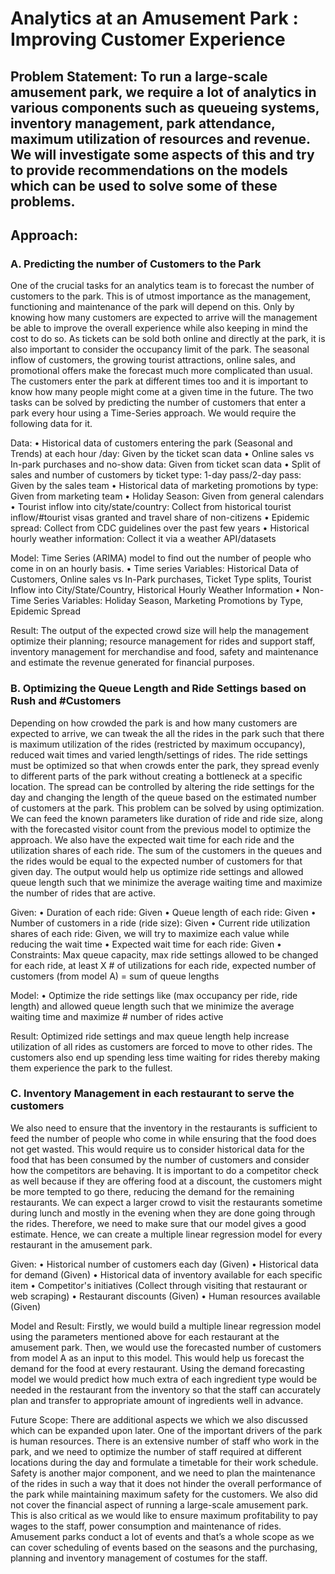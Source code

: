 # Analytics at an Amusement Park : Improving Customer Experience


## Problem Statement: To run a large-scale amusement park, we require a lot of analytics in various components such as queueing systems, inventory management, park attendance, maximum utilization of resources and revenue. We will investigate some aspects of this and try to provide recommendations on the models which can be used to solve some of these problems.

## Approach:


### A. Predicting the number of Customers to the Park
One of the crucial tasks for an analytics team is to forecast the number of customers to the park. This is of utmost importance as the management, functioning and maintenance of the park will depend on this. Only by knowing how many customers are expected to arrive will the management be able to improve the overall experience while also keeping in mind the cost to do so. As tickets can be sold both online and directly at the park, it is also important to consider the occupancy limit of the park. The seasonal inflow of customers, the growing tourist attractions, online sales, and promotional offers make the forecast much more complicated than usual. The customers enter the park at different times too and it is important to know how many people might come at a given time in the future. The two tasks can be solved by predicting the number of customers that enter a park every hour using a Time-Series approach.
We would require the following data for it.

Data:
• Historical data of customers entering the park (Seasonal and Trends) at each hour /day: Given by the ticket scan data
• Online sales vs In-park purchases and no-show data: Given from ticket scan data
• Split of sales and number of customers by ticket type: 1-day pass/2-day pass: Given by the sales team
• Historical data of marketing promotions by type: Given from marketing team
• Holiday Season: Given from general calendars
• Tourist inflow into city/state/country: Collect from historical tourist inflow/#tourist visas granted and travel share of non-citizens
• Epidemic spread: Collect from CDC guidelines over the past few years
• Historical hourly weather information: Collect it via a weather API/datasets

Model:
Time Series (ARIMA) model to find out the number of people who come in on an hourly basis.
• Time series Variables: Historical Data of Customers, Online sales vs In-Park purchases, Ticket Type splits, Tourist Inflow into City/State/Country, Historical Hourly Weather Information
• Non-Time Series Variables: Holiday Season, Marketing Promotions by Type, Epidemic Spread

Result:
The output of the expected crowd size will help the management optimize their planning; resource management for rides and support staff, inventory management for merchandise and food, safety and maintenance and estimate the revenue generated for financial purposes.




### B. Optimizing the Queue Length and Ride Settings based on Rush and #Customers
Depending on how crowded the park is and how many customers are expected to arrive, we can tweak the all the rides in the park such that there is maximum utilization of the rides (restricted by maximum occupancy), reduced wait times and varied length/settings of rides. The ride settings must be optimized so that when crowds enter the park, they spread evenly to different parts of the park without creating a bottleneck at a specific location. The spread can be controlled by altering the ride settings for the day and changing the length of the queue based on the estimated number of customers at the park.
This problem can be solved by using optimization. We can feed the known parameters like duration of ride and ride size, along with the forecasted visitor count from the previous model to optimize the approach. We also have the expected wait time for each ride and the utilization shares of each ride. The sum of the customers in the queues and the rides would be equal to the expected number of customers for that given day. The output would help us optimize ride settings and allowed queue length such that we minimize the average waiting time and maximize the number of rides that are active.

Given:
• Duration of each ride: Given
• Queue length of each ride: Given
• Number of customers in a ride (ride size): Given
• Current ride utilization shares of each ride: Given, we will try to maximize each value while reducing the wait time
• Expected wait time for each ride: Given
• Constraints: Max queue capacity, max ride settings allowed to be changed for each ride, at least X # of utilizations for each ride, expected number of customers (from model A) = sum of queue lengths


Model:
• Optimize the ride settings like (max occupancy per ride, ride length) and allowed queue length such that we minimize the average waiting time and maximize # number of rides active


Result:
Optimized ride settings and max queue length help increase utilization of all rides as customers are forced to move to other rides. The customers also end up spending less time waiting for rides thereby making them experience the park to the fullest.




### C. Inventory Management in each restaurant to serve the customers
We also need to ensure that the inventory in the restaurants is sufficient to feed the number of people who come in while ensuring that the food does not get wasted. This would require us to consider historical data for the food that has been consumed by the number of customers and consider how the competitors are behaving. It is important to do a competitor check as well because if they are
offering food at a discount, the customers might be more tempted to go there, reducing the demand for the remaining restaurants. We can expect a larger crowd to visit the restaurants sometime during lunch and mostly in the evening when they are done going through the rides. Therefore, we need to make sure that our model gives a good estimate. Hence, we can create a multiple linear regression model for every restaurant in the amusement park.

Given:
• Historical number of customers each day (Given)
• Historical data for demand (Given)
• Historical data of inventory available for each specific item
• Competitor's initiatives (Collect through visiting that restaurant or web scraping)
• Restaurant discounts (Given)
• Human resources available (Given)

Model and Result:
Firstly, we would build a multiple linear regression model using the parameters mentioned above for each restaurant at the amusement park. Then, we would use the forecasted number of customers from model A as an input to this model. This would help us forecast the demand for the food at every restaurant. Using the demand forecasting model we would predict how much extra of each ingredient type would be needed in the restaurant from the inventory so that the staff can accurately plan and transfer to appropriate amount of ingredients well in advance.

Future Scope:
There are additional aspects we which we also discussed which can be expanded upon later. One of the important drivers of the park is human resources. There is an extensive number of staff who work in the park, and we need to optimize the number of staff required at different locations during the day and formulate a timetable for their work schedule. Safety is another major component, and we need to plan the maintenance of the rides in such a way that it does not hinder the overall performance of the park while maintaining maximum safety for the customers. We also did not cover the financial aspect of running a large-scale amusement park. This is also critical as we would like to ensure maximum profitability to pay wages to the staff, power consumption and maintenance of rides. Amusement parks conduct a lot of events and that’s a whole scope as we can cover scheduling of events based on the seasons and the purchasing, planning and inventory management of costumes for the staff.
